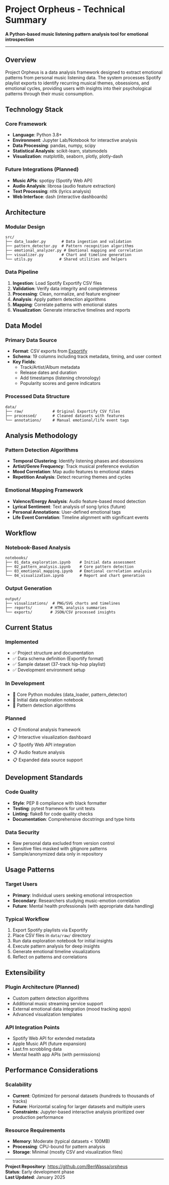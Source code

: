 # Project Orpheus - Technical Summary

**A Python-based music listening pattern analysis tool for emotional introspection**

---

## Overview

Project Orpheus is a data analysis framework designed to extract emotional patterns from personal music listening data. The system processes Spotify playlist exports to identify recurring musical themes, obsessions, and emotional cycles, providing users with insights into their psychological patterns through their music consumption.

## Technology Stack

### Core Framework
- **Language**: Python 3.8+
- **Environment**: Jupyter Lab/Notebook for interactive analysis
- **Data Processing**: pandas, numpy, scipy
- **Statistical Analysis**: scikit-learn, statsmodels
- **Visualization**: matplotlib, seaborn, plotly, plotly-dash

### Future Integrations (Planned)
- **Music APIs**: spotipy (Spotify Web API)
- **Audio Analysis**: librosa (audio feature extraction)
- **Text Processing**: nltk (lyrics analysis)
- **Web Interface**: dash (interactive dashboards)

## Architecture

### Modular Design
```
src/
├── data_loader.py       # Data ingestion and validation
├── pattern_detector.py  # Pattern recognition algorithms
├── emotional_analyzer.py # Emotional mapping and correlation
├── visualizer.py        # Chart and timeline generation
└── utils.py            # Shared utilities and helpers
```

### Data Pipeline
1. **Ingestion**: Load Spotify Exportify CSV files
2. **Validation**: Verify data integrity and completeness
3. **Processing**: Clean, normalize, and feature engineer
4. **Analysis**: Apply pattern detection algorithms
5. **Mapping**: Correlate patterns with emotional states
6. **Visualization**: Generate interactive timelines and reports

## Data Model

### Primary Data Source
- **Format**: CSV exports from [Exportify](https://github.com/watsonbox/exportify)
- **Schema**: 19 columns including track metadata, timing, and user context
- **Key Fields**:
  - Track/Artist/Album metadata
  - Release dates and duration
  - Add timestamps (listening chronology)
  - Popularity scores and genre indicators

### Processed Data Structure
```
data/
├── raw/             # Original Exportify CSV files
├── processed/       # Cleaned datasets with features
└── annotations/     # Manual emotional/life event tags
```

## Analysis Methodology

### Pattern Detection Algorithms
- **Temporal Clustering**: Identify listening phases and obsessions
- **Artist/Genre Frequency**: Track musical preference evolution
- **Mood Correlation**: Map audio features to emotional states
- **Repetition Analysis**: Detect recurring themes and cycles

### Emotional Mapping Framework
- **Valence/Energy Analysis**: Audio feature-based mood detection
- **Lyrical Sentiment**: Text analysis of song lyrics (future)
- **Personal Annotations**: User-defined emotional tags
- **Life Event Correlation**: Timeline alignment with significant events

## Workflow

### Notebook-Based Analysis
```
notebooks/
├── 01_data_exploration.ipynb    # Initial data assessment
├── 02_pattern_analysis.ipynb    # Core pattern detection
├── 03_emotional_mapping.ipynb   # Emotional correlation analysis
└── 04_visualization.ipynb       # Report and chart generation
```

### Output Generation
```
output/
├── visualizations/  # PNG/SVG charts and timelines
├── reports/        # HTML analysis summaries
└── exports/        # JSON/CSV processed insights
```

## Current Status

### Implemented
- ✅ Project structure and documentation
- ✅ Data schema definition (Exportify format)
- ✅ Sample dataset (37-track hip-hop playlist)
- ✅ Development environment setup

### In Development
- 🔄 Core Python modules (data_loader, pattern_detector)
- 🔄 Initial data exploration notebook
- 🔄 Pattern detection algorithms

### Planned
- 📋 Emotional analysis framework
- 📋 Interactive visualization dashboard
- 📋 Spotify Web API integration
- 📋 Audio feature analysis
- 📋 Expanded data source support

## Development Standards

### Code Quality
- **Style**: PEP 8 compliance with black formatter
- **Testing**: pytest framework for unit tests
- **Linting**: flake8 for code quality checks
- **Documentation**: Comprehensive docstrings and type hints

### Data Security
- Raw personal data excluded from version control
- Sensitive files masked with gitignore patterns
- Sample/anonymized data only in repository

## Usage Patterns

### Target Users
- **Primary**: Individual users seeking emotional introspection
- **Secondary**: Researchers studying music-emotion correlation
- **Future**: Mental health professionals (with appropriate data handling)

### Typical Workflow
1. Export Spotify playlists via Exportify
2. Place CSV files in `data/raw/` directory
3. Run data exploration notebook for initial insights
4. Execute pattern analysis for deep insights
5. Generate emotional timeline visualizations
6. Reflect on patterns and correlations

## Extensibility

### Plugin Architecture (Planned)
- Custom pattern detection algorithms
- Additional music streaming service support
- External emotional data integration (mood tracking apps)
- Advanced visualization templates

### API Integration Points
- Spotify Web API for extended metadata
- Apple Music API (future expansion)
- Last.fm scrobbling data
- Mental health app APIs (with permissions)

## Performance Considerations

### Scalability
- **Current**: Optimized for personal datasets (hundreds to thousands of tracks)
- **Future**: Horizontal scaling for larger datasets and multiple users
- **Constraints**: Jupyter-based interactive analysis prioritized over production performance

### Resource Requirements
- **Memory**: Moderate (typical datasets < 100MB)
- **Processing**: CPU-bound for pattern analysis
- **Storage**: Minimal (mostly CSV and visualization files)

---

**Project Repository**: https://github.com/BenWassa/orpheus  
**Status**: Early development phase  
**Last Updated**: January 2025
